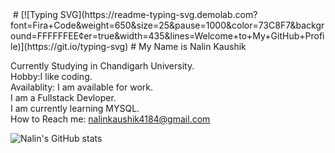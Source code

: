 <img href='https://raw.githubusercontent.com/thomasync/thomasync/main/headergitdark.gif' > 
# [![Typing SVG](https://readme-typing-svg.demolab.com?font=Fira+Code&weight=650&size=25&pause=1000&color=73C8F7&background=FFFFFFEE&center=true&width=435&lines=Welcome+to+My+GitHub+Profile)](https://git.io/typing-svg)
# My Name is Nalin Kaushik 

Currently Studying in Chandigarh University.  
Hobby:I like coding.    
Availablity: I am available for work.  
I am a Fullstack Devloper.  
I am currently learning MYSQL.  
How to Reach me: nalinkaushik4184@gmail.com  
  
    
      
![Nalin's GitHub stats](https://github-readme-stats.vercel.app/api?username=NalinKaushik07&show_icons=true&theme=radical)
